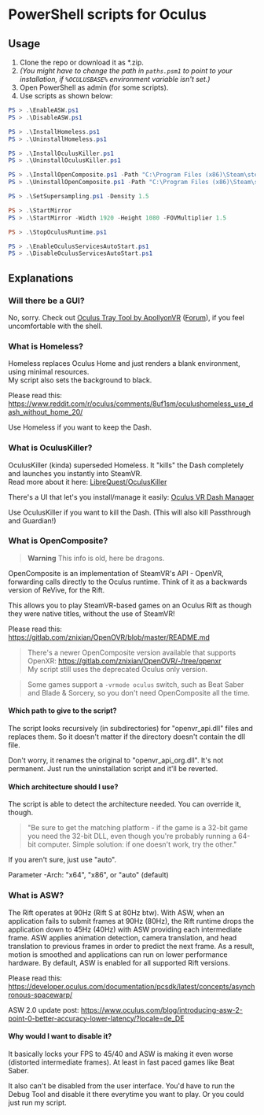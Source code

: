 # PowerShell scripts for Oculus

## Usage
1. Clone the repo or download it as \*.zip.
2. _(You might have to change the path in `paths.psm1` to point to your installation, if `%OCULUSBASE%` environment variable isn't set.)_
3. Open PowerShell as admin (for some scripts).
4. Use scripts as shown below:

```powershell
PS > .\EnableASW.ps1
PS > .\DisableASW.ps1

PS > .\InstallHomeless.ps1
PS > .\UninstallHomeless.ps1

PS > .\InstallOculusKiller.ps1
PS > .\UninstallOculusKiller.ps1

PS > .\InstallOpenComposite.ps1 -Path "C:\Program Files (x86)\Steam\steamapps\common\Beat Saber"
PS > .\UninstallOpenComposite.ps1 -Path "C:\Program Files (x86)\Steam\steamapps\common\Beat Saber"

PS > .\SetSupersampling.ps1 -Density 1.5

PS > .\StartMirror
PS > .\StartMirror -Width 1920 -Height 1080 -FOVMultiplier 1.5

PS > .\StopOculusRuntime.ps1

PS > .\EnableOculusServicesAutoStart.ps1
PS > .\DisableOculusServicesAutoStart.ps1
```

## Explanations

### Will there be a GUI?
No, sorry. Check out [Oculus Tray Tool by ApollyonVR](https://www.apollyonvr.com/oculus-tray-tool) ([Forum](https://communityforums.atmeta.com/t5/Talk-VR/Oculus-TrayTool-SuperSampling-profiles-HMD-disconnect-fixes/td-p/523754)), if you feel uncomfortable with the shell.

### What is Homeless?
Homeless replaces Oculus Home and just renders a blank environment, using minimal resources.  
My script also sets the background to black.

Please read this: https://www.reddit.com/r/oculus/comments/8uf1sm/oculushomeless_use_dash_without_home_20/

Use Homeless if you want to keep the Dash.

### What is OculusKiller?
OculusKiller (kinda) superseded Homeless. It "kills" the Dash completely and launches you instantly into SteamVR.  
Read more about it here: [LibreQuest/OculusKiller](https://github.com/LibreQuest/OculusKiller#readme)

There's a UI that let's you install/manage it easily: [Oculus VR Dash Manager](https://github.com/KrisIsBackAU/Oculus-VR-Dash-Manager)

Use OculusKiller if you want to kill the Dash. (This will also kill Passthrough and Guardian!)

### What is OpenComposite?

> **Warning** This info is old, here be dragons.

OpenComposite is an implementation of SteamVR's API - OpenVR, forwarding calls directly to the Oculus runtime.
Think of it as a backwards version of ReVive, for the Rift.

This allows you to play SteamVR-based games on an Oculus Rift as though they were native titles, without
the use of SteamVR!

Please read this: https://gitlab.com/znixian/OpenOVR/blob/master/README.md

> There's a newer OpenComposite version available that supports OpenXR: https://gitlab.com/znixian/OpenOVR/-/tree/openxr  
> My script still uses the deprecated Oculus only version.

> Some games support a `-vrmode oculus` switch, such as Beat Saber and Blade & Sorcery, so you don't need OpenComposite all the time.

#### Which path to give to the script?
The script looks recursively (in subdirectories) for "openvr_api.dll" files and replaces them.
So it doesn't matter if the directory doesn't contain the dll file.

Don't worry, it renames the original to "openvr_api_org.dll". It's not permanent.
Just run the uninstallation script and it'll be reverted.

#### Which architecture should I use?
The script is able to detect the architecture needed. You can override it, though.

> "Be sure to get the matching platform - if the game is a 32-bit game you need
the 32-bit DLL, even though you're probably running a 64-bit computer. Simple solution: if one doesn't work, try the other."

If you aren't sure, just use "auto".

Parameter -Arch: "x64", "x86", or "auto" (default)

### What is ASW?
The Rift operates at 90Hz (Rift S at 80Hz btw). With ASW, when an application fails to submit frames at 90Hz (80Hz), the Rift runtime drops the application down to 45Hz (40Hz) with ASW providing each intermediate frame.
ASW applies animation detection, camera translation, and head translation to previous frames in order to predict the next frame. As a result, motion is smoothed and applications can run on lower performance hardware.
By default, ASW is enabled for all supported Rift versions.

Please read this: https://developer.oculus.com/documentation/pcsdk/latest/concepts/asynchronous-spacewarp/

ASW 2.0 update post: https://www.oculus.com/blog/introducing-asw-2-point-0-better-accuracy-lower-latency/?locale=de_DE

#### Why would I want to disable it?
It basically locks your FPS to 45/40 and ASW is making it even worse (distorted intermediate frames).
At least in fast paced games like Beat Saber.

It also can't be disabled from the user interface.
You'd have to run the Debug Tool and disable it there everytime you want to play.
Or you could just run my script.
